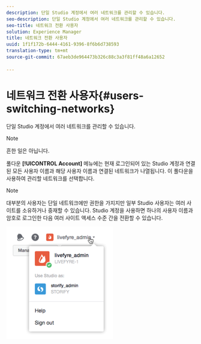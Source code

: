 ```yaml
---
description: 단일 Studio 계정에서 여러 네트워크를 관리할 수 있습니다.
seo-description: 단일 Studio 계정에서 여러 네트워크를 관리할 수 있습니다.
seo-title: 네트워크 전환 사용자
solution: Experience Manager
title: 네트워크 전환 사용자
uuid: 1f1f172b-6444-4161-9396-8f6b6d738593
translation-type: tm+mt
source-git-commit: 67aeb3de964473b326c88c3a3f81ff48a6a12652

---
```



# 네트워크 전환 사용자{#users-switching-networks}

단일 Studio 계정에서 여러 네트워크를 관리할 수 있습니다.

>[!NOTE]
>
>흔한 일은 아닙니다.

풀다운 **[!UICONTROL Account]** 메뉴에는 현재 로그인되어 있는 Studio 계정과 연결된 모든 사용자 이름과 해당 사용자 이름과 연결된 네트워크가 나열됩니다. 이 풀다운을 사용하여 관리할 네트워크를 선택합니다.

>[!NOTE]
>
>대부분의 사용자는 단일 네트워크에만 권한을 가지지만 일부 Studio 사용자는 여러 사이트를 소유하거나 중재할 수 있습니다. Studio 계정을 사용하면 하나의 사용자 이름과 암호로 로그인한 다음 여러 사이트 액세스 수준 간을 전환할 수 있습니다.

![](assets/UsersChangeAccount-285x300.png)

